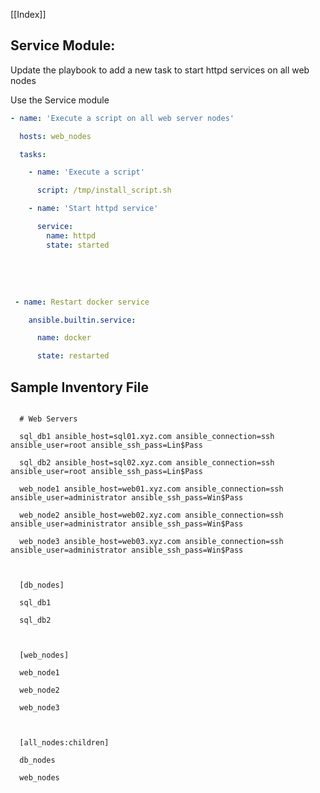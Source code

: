 [[Index]] 

## Service Module:

  

Update the playbook to add a new task to start httpd services on all web nodes

Use the Service module

  

```yaml
- name: 'Execute a script on all web server nodes'

  hosts: web_nodes

  tasks:

    - name: 'Execute a script'

      script: /tmp/install_script.sh

    - name: 'Start httpd service'

      service:
        name: httpd
        state: started


```

 
    

    
              

  





  
```yaml
 - name: Restart docker service

    ansible.builtin.service:

      name: docker

      state: restarted
```
 





## Sample Inventory File



~~~~

  # Web Servers

  sql_db1 ansible_host=sql01.xyz.com ansible_connection=ssh ansible_user=root ansible_ssh_pass=Lin$Pass

  sql_db2 ansible_host=sql02.xyz.com ansible_connection=ssh ansible_user=root ansible_ssh_pass=Lin$Pass

  web_node1 ansible_host=web01.xyz.com ansible_connection=ssh ansible_user=administrator ansible_ssh_pass=Win$Pass

  web_node2 ansible_host=web02.xyz.com ansible_connection=ssh ansible_user=administrator ansible_ssh_pass=Win$Pass

  web_node3 ansible_host=web03.xyz.com ansible_connection=ssh ansible_user=administrator ansible_ssh_pass=Win$Pass

  

  [db_nodes]

  sql_db1

  sql_db2

  

  [web_nodes]

  web_node1

  web_node2

  web_node3

  

  [all_nodes:children]

  db_nodes

  web_nodes

~~~~

  